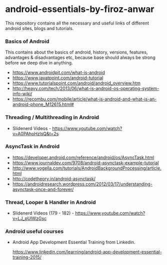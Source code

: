 # android-essentials-by-firoz-anwar
This repository contains all the necessary and useful links of different android sites, blogs and tutorials. 

### Basics of Android

This contains about the basics of android, history, versions, features, advantages & disadvantages etc, because base should always be strong before we deep dive in anything.
* https://www.androidpit.com/what-is-android
* https://www.javatpoint.com/android-tutorial
* https://www.tutorialspoint.com/android/android_overview.htm
* http://heavy.com/tech/2013/06/what-is-android-os-operating-system-info-wiki/
* https://recombu.com/mobile/article/what-is-android-and-what-is-an-android-phone_M12615.html#


### Threading / Multithreading in Android
* Slidenerd Videos - https://www.youtube.com/watch?v=A0PAhoHzlsQ&t=2s

### AsyncTask in Android
* https://developer.android.com/reference/android/os/AsyncTask.html
* https://www.journaldev.com/9708/android-asynctask-example-tutorial
* http://www.vogella.com/tutorials/AndroidBackgroundProcessing/article.html
* http://codetheory.in/android-asynctask/
* https://androidresearch.wordpress.com/2012/03/17/understanding-asynctask-once-and-forever/

### Thread, Looper & Handler in Android
* Slidenerd Videos (179 - 182) - https://www.youtube.com/watch?v=LJ_pUlWzGsc

### Android useful courses
* Android App Development Essential Training from Linkedin.

  https://www.linkedin.com/learning/android-app-development-essential-training-2015/
